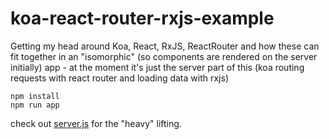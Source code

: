 # koa-react-router-rxjs-example
Getting my head around Koa, React, RxJS, ReactRouter and how these can fit together in an "isomorphic" (so components are rendered on the server initially) app - at the moment it's just the server part of this (koa routing requests with react router and loading data with rxjs)

```
npm install
npm run app
```

check out [server.js](https://github.com/oscarduignan/koa-react-router-rxjs-example/blob/master/server.js) for the "heavy" lifting.

